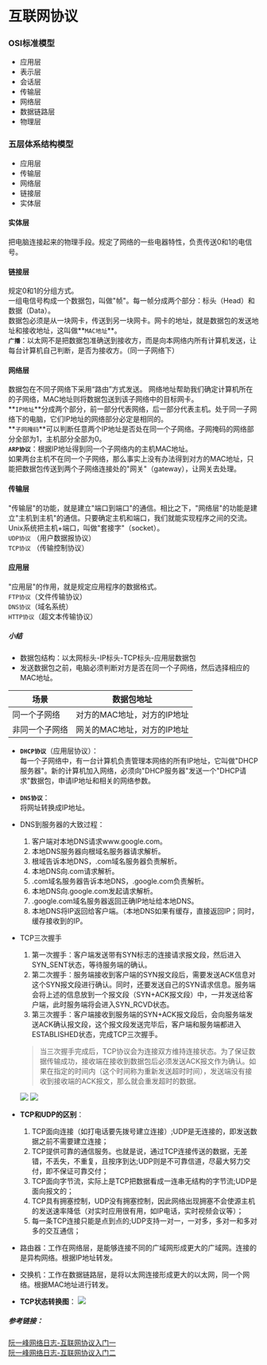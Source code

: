 # 互联网协议

### OSI标准模型
* 应用层
* 表示层
* 会话层
* 传输层
* 网络层
* 数据链路层
* 物理层

### 五层体系结构模型
* 应用层
* 传输层
* 网络层
* 链接层
* 实体层

#### 实体层
把电脑连接起来的物理手段。规定了网络的一些电器特性，负责传送0和1的电信号。
#### 链接层
规定0和1的分组方式。   
一组电信号构成一个数据包，叫做"帧"。每一帧分成两个部分：标头（Head）和数据（Data）。    
数据包必须是从一块网卡，传送到另一块网卡。网卡的地址，就是数据包的发送地址和接收地址，这叫做**`MAC地址`**。  
**`广播`**：以太网不是把数据包准确送到接收方，而是向本网络内所有计算机发送，让每台计算机自己判断，是否为接收方。（同一子网络下）
#### 网络层
数据包在不同子网络下采用“路由”方式发送。
网络地址帮助我们确定计算机所在的子网络，MAC地址则将数据包送到该子网络中的目标网卡。  
**`IP地址`**分成两个部分，前一部分代表网络，后一部分代表主机。处于同一子网络下的电脑，它们IP地址的网络部分必定是相同的。  
**`子网掩码`**可以判断任意两个IP地址是否处在同一个子网络。子网掩码的网络部分全部为1，主机部分全部为0。  
**`ARP协议`**：根据IP地址得到同一个子网络内的主机MAC地址。  
如果两台主机不在同一个子网络，那么事实上没有办法得到对方的MAC地址，只能把数据包传送到两个子网络连接处的"网关"（gateway），让网关去处理。  
#### 传输层
"传输层"的功能，就是建立"端口到端口"的通信。相比之下，"网络层"的功能是建立"主机到主机"的通信。只要确定主机和端口，我们就能实现程序之间的交流。  
Unix系统把主机+端口，叫做"套接字"（socket）。  
`UDP协议` （用户数据报协议）   
`TCP协议` （传输控制协议）
#### 应用层
"应用层"的作用，就是规定应用程序的数据格式。    
`FTP协议`（文件传输协议）  
`DNS协议`（域名系统）  
`HTTP协议`（超文本传输协议）

##### 小结
* 数据包结构：以太网标头-IP标头-TCP标头-应用层数据包  
* 发送数据包之前，电脑必须判断对方是否在同一个子网络，然后选择相应的MAC地址。  

 场景 	 | 数据包地址 
-----  | ------
同一个子网络 	 |	对方的MAC地址，对方的IP地址
非同一个子网络  |  网关的MAC地址，对方的IP地址

* **`DHCP协议`**（应用层协议）：  
	每一个子网络中，有一台计算机负责管理本网络的所有IP地址，它叫做"DHCP服务器"。新的计算机加入网络，必须向"DHCP服务器"发送一个"DHCP请求"数据包，申请IP地址和相关的网络参数。
* **`DNS协议`**：  
	将网址转换成IP地址。
* DNS到服务器的大致过程：
	1. 客户端对本地DNS请求www.google.com。
	2. 本地DNS服务器向根域名服务器请求解析。
	3. 根域告诉本地DNS，.com域名服务器负责解析。
	4. 本地DNS向.com请求解析。
	5. .com域名服务器告诉本地DNS，.google.com负责解析。
	6. 本地DNS向.google.com发起请求解析。
	7. .google.com域名服务器返回正确IP地址给本地DNS。
	8. 本地DNS将IP返回给客户端。（本地DNS如果有缓存，直接返回IP；同时，缓存接收到的IP。
* TCP三次握手
	1. 第一次握手：客户端发送带有SYN标志的连接请求报文段，然后进入SYN_SENT状态，等待服务端的确认。
	2. 第二次握手：服务端接收到客户端的SYN报文段后，需要发送ACK信息对这个SYN报文段进行确认。同时，还要发送自己的SYN请求信息。服务端会将上述的信息放到一个报文段（SYN+ACK报文段）中，一并发送给客户端，此时服务端将会进入SYN_RCVD状态。
	3. 第三次握手：客户端接收到服务端的SYN+ACK报文段后，会向服务端发送ACK确认报文段，这个报文段发送完毕后，客户端和服务端都进入ESTABLISHED状态，完成TCP三次握手。
	
	> 当三次握手完成后，TCP协议会为连接双方维持连接状态。为了保证数据传输成功，接收端在接收到数据包后必须发送ACK报文作为确认。如果在指定的时间内（这个时间称为重新发送超时时间），发送端没有接收到接收端的ACK报文，那么就会重发超时的数据。
	
	![](https://raw.githubusercontent.com/zhanglei12345/job/master/net/img/net2.jpg)
	![](https://raw.githubusercontent.com/zhanglei12345/job/master/net/img/net3.jpg)
	
* **TCP和UDP的区别**：
	1. TCP面向连接（如打电话要先拨号建立连接）;UDP是无连接的，即发送数据之前不需要建立连接；
	2. TCP提供可靠的通信服务。也就是说，通过TCP连接传送的数据，无差错，不丢失，不重复，且按序到达;UDP则是不可靠信道，尽最大努力交付，即不保证可靠交付；
	3. TCP面向字节流，实际上是TCP把数据看成一连串无结构的字节流;UDP是面向报文的；
	4. TCP具有拥塞控制，UDP没有拥塞控制，因此网络出现拥塞不会使源主机的发送速率降低（对实时应用很有用，如IP电话，实时视频会议等）；
	5. 每一条TCP连接只能是点到点的;UDP支持一对一，一对多，多对一和多对多的交互通信；

* 路由器：工作在网络层，是能够连接不同的广域网形成更大的广域网。连接的是异构网络。根据IP地址转发。
* 交换机：工作在数据链路层，是将以太网连接形成更大的以太网，同一个网络。根据MAC地址进行转发。
* **TCP状态转换图**：
![](https://raw.githubusercontent.com/zhanglei12345/job/master/net/img/net1.jpg)


##### 参考链接：
[阮一峰网络日志-互联网协议入门一](http://www.ruanyifeng.com/blog/2012/05/internet_protocol_suite_part_i.html)  
[阮一峰网络日志-互联网协议入门二](http://www.ruanyifeng.com/blog/2012/06/internet_protocol_suite_part_ii.html)
